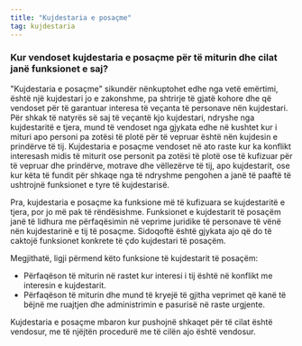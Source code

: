 ```yaml
---
title: "Kujdestaria e posaçme"
tag: kujdestaria
---
```


### Kur vendoset kujdestaria e posaçme për të miturin dhe cilat janë funksionet e saj?

"Kujdestaria e posaçme" sikundër nënkuptohet edhe nga vetë emërtimi, është një kujdestari jo e zakonshme, pa shtrirje të gjatë kohore dhe që vendoset për të garantuar interesa të veçanta të personave nën kujdestari. Për shkak të natyrës së saj të veçantë kjo kujdestari, ndryshe nga kujdestaritë e tjera, mund të vendoset nga gjykata edhe në kushtet kur i mituri apo personi pa zotësi të plotë për të vepruar është nën kujdesin e prindërve të tij. Kujdestaria e posaçme vendoset në ato raste kur ka konflikt interesash midis të miturit ose personit pa zotësi të plotë ose të kufizuar për të vepruar dhe prindërve, motrave dhe vëllezërve të tij, apo kujdestarit, ose kur këta të fundit për shkaqe nga të ndryshme pengohen a janë të paaftë të ushtrojnë funksionet e tyre të kujdestarisë.

Pra, kujdestaria e posaçme ka funksione më të kufizuara se kujdestaritë e tjera, por jo më pak të rëndësishme. Funksionet e kujdestarit të posaçëm janë të lidhura me përfaqësimin në veprime juridike të personave të vënë nën kujdestarinë e tij të posaçme. Sidoqoftë është gjykata ajo që do të caktojë funksionet konkrete të çdo kujdestari të posaçëm.

Megjithatë, ligji përmend këto funksione të kujdestarit të posaçëm:

* Përfaqëson të miturin në rastet kur interesi i tij është në konflikt me interesin e kujdestarit.
* Përfaqëson të miturin dhe mund të kryejë të gjitha veprimet që kanë të bëjnë me ruajtjen dhe administrimin e pasurisë në raste urgjente.

Kujdestaria e posaçme mbaron kur pushojnë shkaqet për të cilat është vendosur, me të njëjtën procedurë me të cilën ajo është vendosur. 
